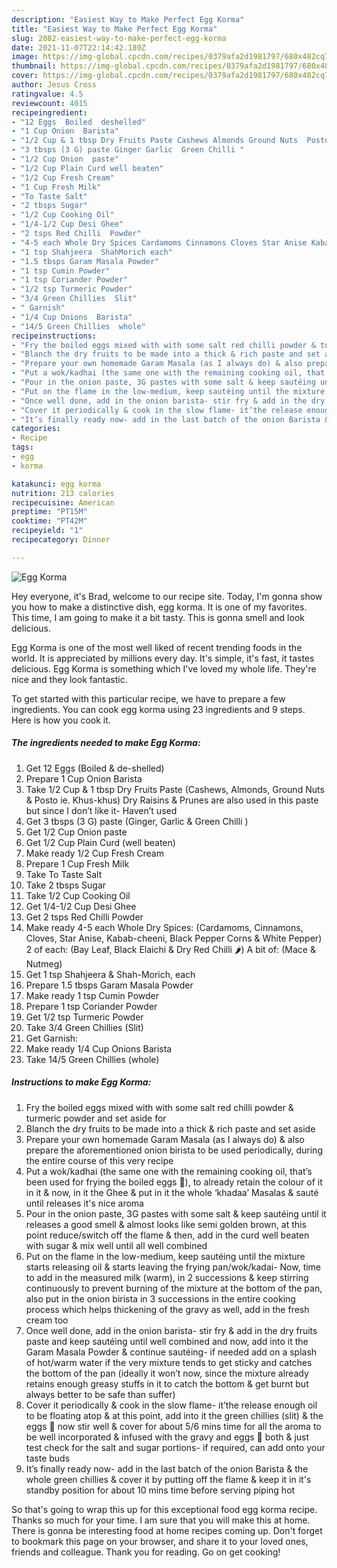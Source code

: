 ```yaml
---
description: "Easiest Way to Make Perfect Egg Korma"
title: "Easiest Way to Make Perfect Egg Korma"
slug: 2082-easiest-way-to-make-perfect-egg-korma
date: 2021-11-07T22:14:42.189Z
image: https://img-global.cpcdn.com/recipes/0379afa2d1981797/680x482cq70/egg-korma-recipe-main-photo.jpg
thumbnail: https://img-global.cpcdn.com/recipes/0379afa2d1981797/680x482cq70/egg-korma-recipe-main-photo.jpg
cover: https://img-global.cpcdn.com/recipes/0379afa2d1981797/680x482cq70/egg-korma-recipe-main-photo.jpg
author: Jesus Cross
ratingvalue: 4.5
reviewcount: 4015
recipeingredient:
- "12 Eggs  Boiled  deshelled"
- "1 Cup Onion  Barista"
- "1/2 Cup & 1 tbsp Dry Fruits Paste Cashews Almonds Ground Nuts  Posto ie Khuskhus Dry Raisins  Prunes are also used in this paste but since I dont like it Havent used"
- "3 tbsps (3 G) paste Ginger Garlic  Green Chilli "
- "1/2 Cup Onion  paste"
- "1/2 Cup Plain Curd well beaten"
- "1/2 Cup Fresh Cream"
- "1 Cup Fresh Milk"
- "To Taste Salt"
- "2 tbsps Sugar"
- "1/2 Cup Cooking Oil"
- "1/4-1/2 Cup Desi Ghee"
- "2 tsps Red Chilli  Powder"
- "4-5 each Whole Dry Spices Cardamoms Cinnamons Cloves Star Anise Kababcheeni Black Pepper Corns  White Pepper 2 of each Bay Leaf Black Elaichi  Dry Red Chilli  A bit of Mace  Nutmeg"
- "1 tsp Shahjeera  ShahMorich each"
- "1.5 tbsps Garam Masala Powder"
- "1 tsp Cumin Powder"
- "1 tsp Coriander Powder"
- "1/2 tsp Turmeric Powder"
- "3/4 Green Chillies  Slit"
- " Garnish"
- "1/4 Cup Onions  Barista"
- "14/5 Green Chillies  whole"
recipeinstructions:
- "Fry the boiled eggs mixed with with some salt red chilli powder & turmeric powder and set aside for"
- "Blanch the dry fruits to be made into a thick & rich paste and set aside"
- "Prepare your own homemade Garam Masala (as I always do) & also prepare the aforementioned onion birista to be used periodically, during the entire course of this very recipe"
- "Put a wok/kadhai (the same one with the remaining cooking oil, that’s been used for frying the boiled eggs 🥚), to already retain the colour of it in it & now, in it the Ghee & put in it the whole ‘khadaa’ Masalas & sauté until releases it's nice aroma"
- "Pour in the onion paste, 3G pastes with some salt & keep sautéing until it releases a good smell & almost looks like semi golden brown, at this point reduce/switch off the flame & then, add in the curd well beaten with sugar & mix well until all well combined"
- "Put on the flame in the low-medium, keep sautéing until the mixture starts releasing oil & starts leaving the frying pan/wok/kadai- Now, time to add in the measured milk (warm), in 2 successions & keep stirring continuously to prevent burning of the mixture at the bottom of the pan, also put in the onion birista in 3 successions in the entire cooking process which helps thickening of the gravy as well, add in the fresh cream too"
- "Once well done, add in the onion barista- stir fry & add in the dry fruits paste and keep sautéing until well combined and now, add into it the Garam Masala Powder & continue sautéing- if needed add on a splash of hot/warm water if the very mixture tends to get sticky and catches the bottom of the pan (ideally it won’t now, since the mixture already retains enough greasy stuffs in it to catch the bottom & get burnt but always better to be safe than suffer)"
- "Cover it periodically & cook in the slow flame- it’the release enough oil to be floating atop & at this point, add into it the green chillies (slit) & the eggs 🥚 now stir well & cover for about 5/6 mins time for all the aroma to be well incorporated & infused with the gravy and eggs 🥚 both & just test check for the salt and sugar portions- if required, can add onto your taste buds"
- "It’s finally ready now- add in the last batch of the onion Barista & the whole green chillies & cover it by putting off the flame & keep it in it's standby position for about 10 mins time before serving piping hot"
categories:
- Recipe
tags:
- egg
- korma

katakunci: egg korma 
nutrition: 213 calories
recipecuisine: American
preptime: "PT15M"
cooktime: "PT42M"
recipeyield: "1"
recipecategory: Dinner

---
```



![Egg Korma](https://img-global.cpcdn.com/recipes/0379afa2d1981797/680x482cq70/egg-korma-recipe-main-photo.jpg)

Hey everyone, it's Brad, welcome to our recipe site. Today, I'm gonna show you how to make a distinctive dish, egg korma. It is one of my favorites. This time, I am going to make it a bit tasty. This is gonna smell and look delicious.



Egg Korma is one of the most well liked of recent trending foods in the world. It is appreciated by millions every day. It's simple, it's fast, it tastes delicious. Egg Korma is something which I've loved my whole life. They're nice and they look fantastic.


To get started with this particular recipe, we have to prepare a few ingredients. You can cook egg korma using 23 ingredients and 9 steps. Here is how you cook it.

<!--inarticleads1-->

##### The ingredients needed to make Egg Korma:

1. Get 12 Eggs  (Boiled & de-shelled)
1. Prepare 1 Cup Onion  Barista
1. Take 1/2 Cup & 1 tbsp Dry Fruits Paste (Cashews, Almonds, Ground Nuts & Posto ie. Khus-khus) Dry Raisins & Prunes are also used in this paste but since I don’t like it- Haven’t used
1. Get 3 tbsps (3 G) paste (Ginger, Garlic & Green Chilli )
1. Get 1/2 Cup Onion  paste
1. Get 1/2 Cup Plain Curd (well beaten)
1. Make ready 1/2 Cup Fresh Cream
1. Prepare 1 Cup Fresh Milk
1. Take To Taste Salt
1. Take 2 tbsps Sugar
1. Take 1/2 Cup Cooking Oil
1. Get 1/4-1/2 Cup Desi Ghee
1. Get 2 tsps Red Chilli  Powder
1. Make ready 4-5 each Whole Dry Spices: (Cardamoms, Cinnamons, Cloves, Star Anise, Kabab-cheeni, Black Pepper Corns & White Pepper) 2 of each: (Bay Leaf, Black Elaichi & Dry Red Chilli 🌶) A bit of: (Mace & Nutmeg)
1. Get 1 tsp Shahjeera & Shah-Morich, each
1. Prepare 1.5 tbsps Garam Masala Powder
1. Make ready 1 tsp Cumin Powder
1. Prepare 1 tsp Coriander Powder
1. Get 1/2 tsp Turmeric Powder
1. Take 3/4 Green Chillies  (Slit)
1. Get  Garnish:
1. Make ready 1/4 Cup Onions  Barista
1. Take 14/5 Green Chillies  (whole)




<!--inarticleads2-->

##### Instructions to make Egg Korma:

1. Fry the boiled eggs mixed with with some salt red chilli powder & turmeric powder and set aside for
1. Blanch the dry fruits to be made into a thick & rich paste and set aside
1. Prepare your own homemade Garam Masala (as I always do) & also prepare the aforementioned onion birista to be used periodically, during the entire course of this very recipe
1. Put a wok/kadhai (the same one with the remaining cooking oil, that’s been used for frying the boiled eggs 🥚), to already retain the colour of it in it & now, in it the Ghee & put in it the whole ‘khadaa’ Masalas & sauté until releases it's nice aroma
1. Pour in the onion paste, 3G pastes with some salt & keep sautéing until it releases a good smell & almost looks like semi golden brown, at this point reduce/switch off the flame & then, add in the curd well beaten with sugar & mix well until all well combined
1. Put on the flame in the low-medium, keep sautéing until the mixture starts releasing oil & starts leaving the frying pan/wok/kadai- Now, time to add in the measured milk (warm), in 2 successions & keep stirring continuously to prevent burning of the mixture at the bottom of the pan, also put in the onion birista in 3 successions in the entire cooking process which helps thickening of the gravy as well, add in the fresh cream too
1. Once well done, add in the onion barista- stir fry & add in the dry fruits paste and keep sautéing until well combined and now, add into it the Garam Masala Powder & continue sautéing- if needed add on a splash of hot/warm water if the very mixture tends to get sticky and catches the bottom of the pan (ideally it won’t now, since the mixture already retains enough greasy stuffs in it to catch the bottom & get burnt but always better to be safe than suffer)
1. Cover it periodically & cook in the slow flame- it’the release enough oil to be floating atop & at this point, add into it the green chillies (slit) & the eggs 🥚 now stir well & cover for about 5/6 mins time for all the aroma to be well incorporated & infused with the gravy and eggs 🥚 both & just test check for the salt and sugar portions- if required, can add onto your taste buds
1. It’s finally ready now- add in the last batch of the onion Barista & the whole green chillies & cover it by putting off the flame & keep it in it's standby position for about 10 mins time before serving piping hot




So that's going to wrap this up for this exceptional food egg korma recipe. Thanks so much for your time. I am sure that you will make this at home. There is gonna be interesting food at home recipes coming up. Don't forget to bookmark this page on your browser, and share it to your loved ones, friends and colleague. Thank you for reading. Go on get cooking!
